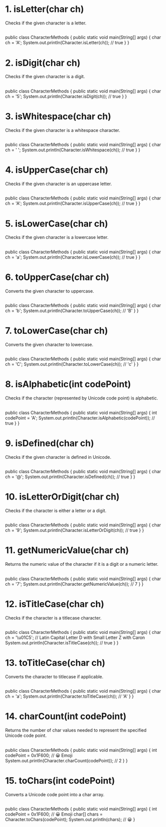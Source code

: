 # 1. isLetter(char ch)
Checks if the given character is a letter.

##
public class CharacterMethods {
    public static void main(String[] args) {
        char ch = 'A';
        System.out.println(Character.isLetter(ch)); // true
    }
}
# 2. isDigit(char ch)
Checks if the given character is a digit.

##
public class CharacterMethods {
    public static void main(String[] args) {
        char ch = '5';
        System.out.println(Character.isDigit(ch)); // true
    }
}
# 3. isWhitespace(char ch)
Checks if the given character is a whitespace character.

##
public class CharacterMethods {
    public static void main(String[] args) {
        char ch = ' ';
        System.out.println(Character.isWhitespace(ch)); // true
    }
}
# 4. isUpperCase(char ch)
Checks if the given character is an uppercase letter.

##
public class CharacterMethods {
    public static void main(String[] args) {
        char ch = 'A';
        System.out.println(Character.isUpperCase(ch)); // true
    }
}
# 5. isLowerCase(char ch)
Checks if the given character is a lowercase letter.

##
public class CharacterMethods {
    public static void main(String[] args) {
        char ch = 'a';
        System.out.println(Character.isLowerCase(ch)); // true
    }
}
# 6. toUpperCase(char ch)
Converts the given character to uppercase.

##
public class CharacterMethods {
    public static void main(String[] args) {
        char ch = 'b';
        System.out.println(Character.toUpperCase(ch)); // 'B'
    }
}
# 7. toLowerCase(char ch)
Converts the given character to lowercase.
##
public class CharacterMethods {
    public static void main(String[] args) {
        char ch = 'C';
        System.out.println(Character.toLowerCase(ch)); // 'c'
    }
}
# 8. isAlphabetic(int codePoint)
Checks if the character (represented by Unicode code point) is alphabetic.

##
public class CharacterMethods {
    public static void main(String[] args) {
        int codePoint = 'A';
        System.out.println(Character.isAlphabetic(codePoint)); // true
    }
}
# 9. isDefined(char ch)
Checks if the given character is defined in Unicode.

##
public class CharacterMethods {
    public static void main(String[] args) {
        char ch = '@';
        System.out.println(Character.isDefined(ch)); // true
    }
}
# 10. isLetterOrDigit(char ch)
Checks if the character is either a letter or a digit.

##
public class CharacterMethods {
    public static void main(String[] args) {
        char ch = '9';
        System.out.println(Character.isLetterOrDigit(ch)); // true
    }
}
# 11. getNumericValue(char ch)
Returns the numeric value of the character if it is a digit or a numeric letter.

##
public class CharacterMethods {
    public static void main(String[] args) {
        char ch = '7';
        System.out.println(Character.getNumericValue(ch)); // 7
    }
}
# 12. isTitleCase(char ch)
Checks if the character is a titlecase character.
##
public class CharacterMethods {
    public static void main(String[] args) {
        char ch = '\u01C5'; // Latin Capital Letter D with Small Letter Z with Caron
        System.out.println(Character.isTitleCase(ch)); // true
    }
}
# 13. toTitleCase(char ch)
Converts the character to titlecase if applicable.

##
public class CharacterMethods {
    public static void main(String[] args) {
        char ch = 'a';
        System.out.println(Character.toTitleCase(ch)); // 'A'
    }
}
# 14. charCount(int codePoint)
Returns the number of char values needed to represent the specified Unicode code point.

##
public class CharacterMethods {
    public static void main(String[] args) {
        int codePoint = 0x1F600; // 😀 Emoji
        System.out.println(Character.charCount(codePoint)); // 2
    }
}
# 15. toChars(int codePoint)
Converts a Unicode code point into a char array.

## 
public class CharacterMethods {
    public static void main(String[] args) {
        int codePoint = 0x1F600; // 😀 Emoji
        char[] chars = Character.toChars(codePoint);
        System.out.println(chars); // 😀
    }
